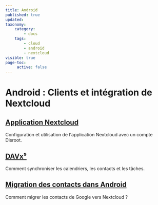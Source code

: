 ```yaml
---
title: Android
published: true
updated:
taxonomy:
    category:
        - docs
    tags:
        - cloud
        - android
        - nextcloud
visible: true
page-toc:
     active: false
---
```


# Android : Clients et intégration de Nextcloud

## [Application Nextcloud](nextcloud-app)
Configuration et utilisation de l'application Nextcloud avec un compte Disroot.

## [DAVx⁵](calendriers-contacts-et-tâches)
Comment synchroniser les calendriers, les contacts et les tâches.

## [Migration des contacts dans Android](migrating-contacts-from-google)
Comment migrer les contacts de Google vers Nextcloud ?

